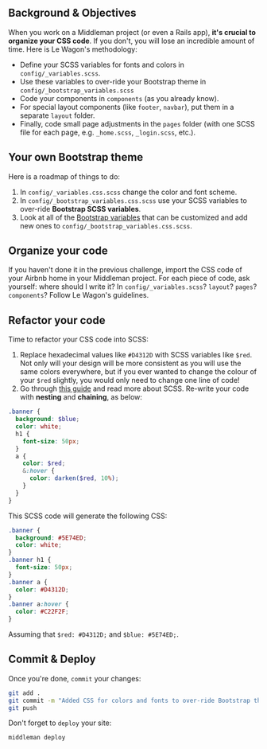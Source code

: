 ## Background & Objectives

When you work on a Middleman project (or even a Rails app), **it's crucial to organize your CSS code**. If you don't, you will lose an incredible amount of time. Here is Le Wagon's methodology:

- Define your SCSS variables for fonts and colors in `config/_variables.scss`.
- Use these variables to over-ride your Bootstrap theme in `config/_bootstrap_variables.scss`
- Code your components in `components` (as you already know).
- For special layout components (like `footer`, `navbar`), put them in a separate `layout` folder.
- Finally, code small page adjustments in the `pages` folder (with one SCSS file for each page, e.g. `_home.scss`, `_login.scss`, etc.).

## Your own Bootstrap theme

Here is a roadmap of things to do:

1. In `config/_variables.css.scss` change the color and font scheme.
1. In `config/_bootstrap_variables.css.scss` use your SCSS variables to over-ride **Bootstrap SCSS variables**.
1. Look at all of the [Bootstrap variables](http://getbootstrap.com/customize/#less-variables) that can be customized and add new ones to `config/_bootstrap_variables.css.scss`.

## Organize your code

If you haven't done it in the previous challenge, import the CSS code of your Airbnb home in your Middleman project. For each piece of code, ask yourself: where should I write it? In `config/_variables.scss`? `layout`? `pages`? `components`? Follow Le Wagon's guidelines.

## Refactor your code

Time to refactor your CSS code into SCSS:

1. Replace hexadecimal values like `#D4312D` with SCSS variables like `$red`. Not only will your design will be more consistent as you will use the same colors everywhere, but if you ever wanted to change the colour of your `$red` slightly, you would only need to change one line of code!
1. Go through [this guide](http://sass-lang.com/guide) and read more about SCSS. Re-write your code with **nesting** and **chaining**, as below:

```scss
.banner {
  background: $blue;
  color: white;
  h1 {
    font-size: 50px;
  }
  a {
    color: $red;
    &:hover {
      color: darken($red, 10%);
    }
  }
}
```

This SCSS code will generate the following CSS:

```css
.banner {
  background: #5E74ED;
  color: white;
}
.banner h1 {
  font-size: 50px;
}
.banner a {
  color: #D4312D;
}
.banner a:hover {
  color: #C22F2F;
}
```

Assuming that `$red: #D4312D;` and `$blue: #5E74ED;`.

## Commit & Deploy

Once you're done, `commit` your changes:

```bash
git add .
git commit -m "Added CSS for colors and fonts to over-ride Bootstrap theme"
git push
```

Don't forget to `deploy` your site:

```bash
middleman deploy
```
